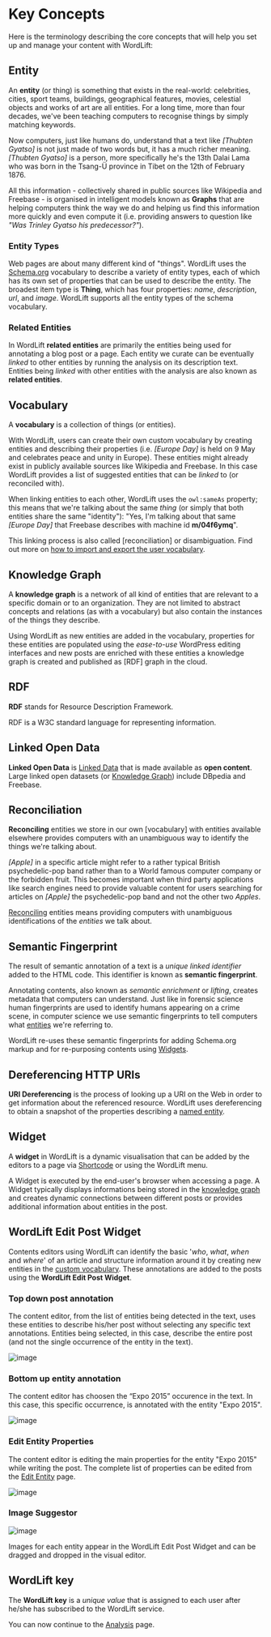 # Key Concepts

Here is the terminology describing the core concepts that will help you set up and manage your content with WordLift:

## Entity

An **entity** (or thing) is something that exists in the real-world: celebrities, cities, sport teams, buildings, geographical features, movies, celestial objects and works of art are all entities. For a long time, more than four decades, we've been teaching computers to recognise things by simply matching keywords.

Now computers, just like humans do, understand that a text like *\[Thubten Gyatso\]* is not just made of two words but, it has a much richer meaning. *\[Thubten Gyatso\]* is a person, more specifically he's the 13th Dalai Lama who was born in the Tsang-Ü province in Tibet on the 12th of February 1876.

All this information - collectively shared in public sources like Wikipedia and Freebase - is organised in intelligent models known as **Graphs** that are helping computers think the way we do and helping us find this information more quickly and even compute it (i.e. providing answers to question like *"Was Trinley Gyatso his predecessor?"*).

### Entity Types

Web pages are about many different kind of "things". WordLift uses the [Schema.org](http://schema.org) vocabulary to describe a variety of entity types, each of which has its own set of properties that can be used to describe the entity. The broadest item type is **Thing**, which has four properties: *name*, *description*, *url*, and *image*. WordLift supports all the entity types of the schema vocabulary.

### Related Entities

In WordLift **related entities** are primarily the entities being used for annotating a blog post or a page.
Each entity we curate can be eventually *linked* to other entities by running the analysis on its description text.
Entities being *linked* with other entities with the analysis are also known as **related entities**.

## Vocabulary

A **vocabulary** is a collection of things (or entities).

With WordLift, users can create their own custom vocabulary by creating entities and describing their properties (i.e. *\[Europe Day\]* is held on 9 May and celebrates peace and unity in Europe). These entities might already exist in publicly available sources like Wikipedia and Freebase. In this case WordLift provides a list of suggested entities that can be *linked* to (or reconciled with).

When linking entities to each other, WordLift uses the `owl:sameAs` property; this means that we're talking about the same *thing* (or simply that both entities share the same "identity"): "Yes, I'm talking about that same *\[Europe Day\]* that Freebase describes with machine id **m/04f6ymq**".

This linking process is also called [reconciliation] or disambiguation. Find out more on [how to import and export the user vocabulary](import-export-vocabulary).

## Knowledge Graph

A **knowledge graph** is a network of all kind of entities that are relevant to a specific domain or to an organization.
They are not limited to abstract concepts and relations (as with a vocabulary) but also contain the instances of the things they describe.

Using WordLift as new entities are added in the vocabulary, properties for these entities are populated using the
*ease-to-use* WordPress editing interfaces and new posts are enriched with these entities a knowledge graph is
created and published as [RDF] graph in the cloud.

## RDF

**RDF** stands for Resource Description Framework.

RDF is a W3C standard language for representing information.

## Linked Open Data

**Linked Open Data** is [Linked Data](http://en.wikipedia.org/wiki/Linked_data) that is made available as **open content**.
Large linked open datasets (or [Knowledge Graph](key-concepts#knowledge-graph)) include DBpedia and Freebase.

## Reconciliation

**Reconciling** entities we store in our own [vocabulary] with entities available elsewhere provides computers with an unambiguous way to identify the things we're talking about.

*\[Apple\]* in a specific article might refer to a rather typical British psychedelic-pop band rather than to a World famous computer company or the forbidden fruit. This becomes important when third party applications like search engines need to provide valuable content for users searching for articles on *\[Apple\]* the psychedelic-pop band and not the other two *Apples*.

[Reconciling](key-concepts#reconciliation) entities means providing computers with unambiguous identifications of the *entities* we talk about.

## Semantic Fingerprint

The result of semantic annotation of a text is a *unique linked identifier* added to the HTML code. This identifier is known as **semantic fingerprint**.

Annotating contents, also known as *semantic enrichment* or *lifting*, creates metadata that computers can understand.
Just like in forensic science human fingerprints are used to identify humans appearing on a crime scene, in computer science we use semantic fingerprints to tell computers what [entities](key-concepts#entity) we're referring to.

WordLift re-uses these semantic fingerprints for adding Schema.org markup and for re-purposing contents using [Widgets](key-concepts#widget).

## Dereferencing HTTP URIs

**URI Dereferencing** is the process of looking up a URI on the Web in order to get information about the referenced resource. WordLift uses dereferencing to obtain a snapshot of the properties describing a [named entity](key-concepts#entity).

## Widget

A **widget** in WordLift is a dynamic visualisation that can be added by the editors to a page via [Shortcode](http://codex.wordpress.org/Shortcode) or using the WordLift menu.

A Widget is executed by the end-user's browser when accessing a page.
A Widget typically displays informations being stored in the [knowledge graph](key-concepts#knowledge-graph) and creates dynamic connections between different posts or provides additional information about entities in the post.

## WordLift Edit Post Widget

Contents editors using WordLift can identify the basic '*who*, *what*, *when* and *where*' of an
article and structure information around it by creating new entities in the [custom vocabulary](key-concepts#vocabulary). These annotations are added to the posts using the **WordLift Edit Post Widget**.

### Top down post annotation

The content editor, from the list of entities being detected in the text, uses these entities to describe his/her post without selecting any specific text annotations.
Entities being selected, in this case, describe the entire post (and not the single occurrence of the entity in the text).

![image](./images/wordlift-edit-post-widget-01.png)

### Bottom up entity annotation

The content editor has choosen the “Expo 2015” occurence in the text. In this case, this specific occurrence, is annotated with the entity "Expo 2015".

![image](./images/wordlift-edit-post-widget-02.png)

### Edit Entity Properties

The content editor is editing the main properties for the entity "Expo 2015" while writing the post.
The complete list of properties can be edited from the [Edit Entity](edit-entity) page.

![image](./images/wordlift-edit-post-widget-03.png)

### Image Suggestor

![image](./images/wordlift-edit-post-widget-04.png)

Images for each entity appear in the WordLift Edit Post Widget and can be dragged and dropped in the visual editor.

## WordLift key

The **WordLift key** is a *unique value* that is assigned to each user after he/she has subscribed to the WordLift service.

You can now continue to the [Analysis](analysis) page.
